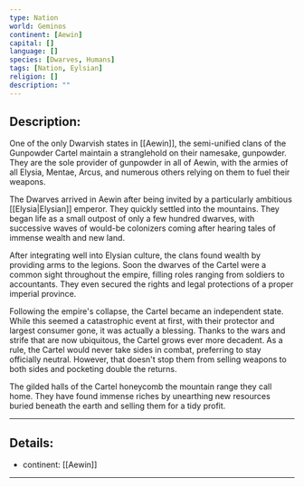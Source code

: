 ```yaml
---
type: Nation
world: Geminos
continent: [Aewin]
capital: []
language: []
species: [Dwarves, Humans]
tags: [Nation, Eylsian]
religion: []
description: ""
---
```


## Description:

One of the only Dwarvish states in [[Aewin]], the semi-unified clans of the Gunpowder Cartel maintain a stranglehold on their namesake, gunpowder. They are the sole provider of gunpowder in all of Aewin, with the armies of all Elysia, Mentae, Arcus, and numerous others relying on them to fuel their weapons.

The Dwarves arrived in Aewin after being invited by a particularly ambitious [[Elysia|Elysian]] emperor. They quickly settled into the mountains. They began life as a small outpost of only a few hundred dwarves, with successive waves of would-be colonizers coming after hearing tales of immense wealth and new land. 

After integrating well into Elysian culture, the clans found wealth by providing arms to the legions. Soon the dwarves of the Cartel were a common sight throughout the empire, filling roles ranging from soldiers to accountants. They even secured the rights and legal protections of a proper imperial province.

Following the empire's collapse, the Cartel became an independent state. While this seemed a catastrophic event at first, with their protector and largest consumer gone, it was actually a blessing. Thanks to the wars and strife that are now ubiquitous, the Cartel grows ever more decadent. As a rule, the Cartel would never take sides in combat, preferring to stay officially neutral. However, that doesn't stop them from selling weapons to both sides and pocketing double the returns.

The gilded halls of the Cartel honeycomb the mountain range they call home. They have found immense riches by unearthing new resources buried beneath the earth and selling them for a tidy profit.

---
## Details:
- continent: [[Aewin]]

---




